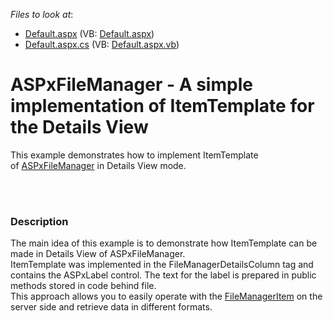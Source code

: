 <!-- default file list -->
*Files to look at*:

* [Default.aspx](./CS/Default.aspx) (VB: [Default.aspx](./VB/Default.aspx))
* [Default.aspx.cs](./CS/Default.aspx.cs) (VB: [Default.aspx.vb](./VB/Default.aspx.vb))
<!-- default file list end -->
# ASPxFileManager - A simple implementation of ItemTemplate for the Details View


<p>This example demonstrates how to implement ItemTemplate of <a href="https://documentation.devexpress.com/AspNet/CustomDocument9030.aspx">ASPxFileManager</a> in Details View mode. </p>
<br><br>


<h3>Description</h3>

<p>The main idea of this example is to&nbsp;demonstrate&nbsp;how&nbsp;ItemTemplate&nbsp;can be made in Details View of ASPxFileManager.<br>ItemTemplate was implemented in&nbsp;the FileManagerDetailsColumn tag and contains the ASPxLabel control. The text for the label is prepared in public methods stored in code behind file. <br>This approach allows you to easily operate with the&nbsp;<a href="https://documentation.devexpress.com/#AspNet/clsDevExpressWebFileManagerItemtopic">FileManagerItem</a>&nbsp;on the server side and&nbsp;retrieve data in different formats.</p>

<br/>


